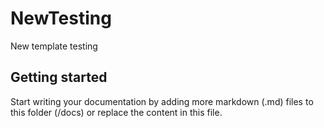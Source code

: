 # NewTesting

New template testing

## Getting started

Start writing your documentation by adding more markdown (.md) files to this
folder (/docs) or replace the content in this file.